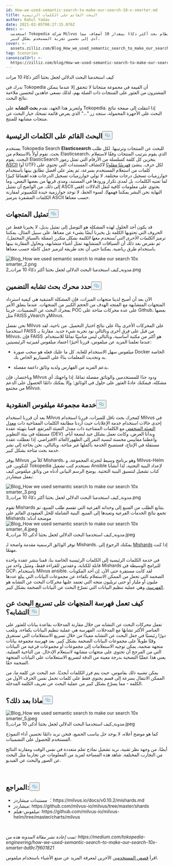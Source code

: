 ```yaml
---
id: How-we-used-semantic-search-to-make-our-search-10-x-smarter.md
title: البحث القائم على الكلمات الرئيسية
author: Rahul Yadav
date: 2021-02-05T06:27:15.076Z
desc: >-
  استخدمت Tokopedia شركة Milvus لبناء نظام بحث أكثر ذكاءً بمقدار 10 أضعاف، مما
  أدى إلى تحسين تجربة المستخدم بشكل كبير.
cover: >-
  assets.zilliz.com/Blog_How_we_used_semantic_search_to_make_our_search_10x_smarter_1_a7bac91379.jpeg
tag: Scenarios
canonicalUrl: >-
  https://zilliz.com/blog/How-we-used-semantic-search-to-make-our-search-10-x-smarter
---
```

<custom-h1>كيف استخدمنا البحث الدلالي لجعل بحثنا أكثر ذكاءً 10 مرات</custom-h1><p>ندرك في Tokopedia أن القيمة في مجموعة منتجاتنا لا تتحقق إلا عندما يتمكن المشترون من العثور على المنتجات ذات الصلة بهم، لذلك نسعى جاهدين لتحسين ملاءمة نتائج البحث.</p>
<p>ولتعزيز هذا الجهد، نقدم <strong>بحث التشابه</strong> على Tokopedia. إذا انتقلت إلى صفحة نتائج البحث على الأجهزة المحمولة، ستجد زر "..." الذي يعرض قائمة تمنحك خيار البحث عن منتجات مشابهة للمنتج.</p>
<h2 id="Keyword-based-search" class="common-anchor-header">البحث القائم على الكلمات الرئيسية<button data-href="#Keyword-based-search" class="anchor-icon" translate="no">
      <svg translate="no"
        aria-hidden="true"
        focusable="false"
        height="20"
        version="1.1"
        viewBox="0 0 16 16"
        width="16"
      >
        <path
          fill="#0092E4"
          fill-rule="evenodd"
          d="M4 9h1v1H4c-1.5 0-3-1.69-3-3.5S2.55 3 4 3h4c1.45 0 3 1.69 3 3.5 0 1.41-.91 2.72-2 3.25V8.59c.58-.45 1-1.27 1-2.09C10 5.22 8.98 4 8 4H4c-.98 0-2 1.22-2 2.5S3 9 4 9zm9-3h-1v1h1c1 0 2 1.22 2 2.5S13.98 12 13 12H9c-.98 0-2-1.22-2-2.5 0-.83.42-1.64 1-2.09V6.25c-1.09.53-2 1.84-2 3.25C6 11.31 7.55 13 9 13h4c1.45 0 3-1.69 3-3.5S14.5 6 13 6z"
        ></path>
      </svg>
    </button></h2><p>يستخدم Tokopedia Search <strong>Elasticsearch</strong> للبحث عن المنتجات وترتيبها. لكل طلب بحث، نقوم أولاً بالاستعلام من Elasticsearch، الذي يقوم بترتيب المنتجات وفقًا لاستعلام البحث. يقوم ElasticSearch بتخزين كل كلمة كسلسلة من الأرقام التي تمثل رموز <a href="https://en.wikipedia.org/wiki/ASCII">ASCII</a> (أو UTF) لكل حرف. ينشئ <a href="https://en.wikipedia.org/wiki/Inverted_index">فهرسًا مقلوبًا</a> لاكتشاف المستندات التي تحتوي على كلمات من استعلام المستخدم بسرعة، ثم يعثر على أفضل تطابق بينها باستخدام خوارزميات تسجيل درجات مختلفة. لا تولي خوارزميات تسجيل الدرجات هذه اهتمامًا كبيرًا لما تعنيه الكلمات، بل لمدى تكرار ورودها في المستند، ومدى قربها من بعضها البعض، وما إلى ذلك. من الواضح أن تمثيل ASCII يحتوي على معلومات كافية لنقل الدلالات (ففي النهاية نحن البشر يمكننا فهمها). لسوء الحظ، لا توجد خوارزمية جيدة للكمبيوتر لمقارنة الكلمات المشفرة بترميز ASCII حسب معناها.</p>
<h2 id="Vector-representation" class="common-anchor-header">تمثيل المتجهات<button data-href="#Vector-representation" class="anchor-icon" translate="no">
      <svg translate="no"
        aria-hidden="true"
        focusable="false"
        height="20"
        version="1.1"
        viewBox="0 0 16 16"
        width="16"
      >
        <path
          fill="#0092E4"
          fill-rule="evenodd"
          d="M4 9h1v1H4c-1.5 0-3-1.69-3-3.5S2.55 3 4 3h4c1.45 0 3 1.69 3 3.5 0 1.41-.91 2.72-2 3.25V8.59c.58-.45 1-1.27 1-2.09C10 5.22 8.98 4 8 4H4c-.98 0-2 1.22-2 2.5S3 9 4 9zm9-3h-1v1h1c1 0 2 1.22 2 2.5S13.98 12 13 12H9c-.98 0-2-1.22-2-2.5 0-.83.42-1.64 1-2.09V6.25c-1.09.53-2 1.84-2 3.25C6 11.31 7.55 13 9 13h4c1.45 0 3-1.69 3-3.5S14.5 6 13 6z"
        ></path>
      </svg>
    </button></h2><p>قد يكون أحد الحلول لهذه المشكلة هو التوصل إلى تمثيل بديل، لا يخبرنا فقط عن الحروف التي تحتويها الكلمة بل يخبرنا أيضًا بشيء عن معناها. على سبيل المثال، يمكننا ترميز <em>الكلمات الأخرى التي تُستخدم معها الكلمة بشكل متكرر</em> (ممثلة بالسياق المحتمل). ثم نفترض بعد ذلك أن السياقات المتشابهة تمثل أشياء متشابهة، ونحاول المقارنة بينها باستخدام طرق رياضية. يمكننا حتى أن نجد طريقة لترميز جمل كاملة حسب معناها.</p>
<p>
  
   <span class="img-wrapper"> <img translate="no" src="https://assets.zilliz.com/Blog_How_we_used_semantic_search_to_make_our_search_10x_smarter_2_776af567a8.png" alt="Blog_How we used semantic search to make our search 10x smarter_2.png" class="doc-image" id="blog_how-we-used-semantic-search-to-make-our-search-10x-smarter_2.png" />
   </span> <span class="img-wrapper"> <span>مدونة_كيف استخدمنا البحث الدلالي لجعل بحثنا أكثر ذكاءً 10 مرات_2.png</span> </span></p>
<h2 id="Select-an-embedding-similarity-search-engine" class="common-anchor-header">حدد محرك بحث تشابه التضمين<button data-href="#Select-an-embedding-similarity-search-engine" class="anchor-icon" translate="no">
      <svg translate="no"
        aria-hidden="true"
        focusable="false"
        height="20"
        version="1.1"
        viewBox="0 0 16 16"
        width="16"
      >
        <path
          fill="#0092E4"
          fill-rule="evenodd"
          d="M4 9h1v1H4c-1.5 0-3-1.69-3-3.5S2.55 3 4 3h4c1.45 0 3 1.69 3 3.5 0 1.41-.91 2.72-2 3.25V8.59c.58-.45 1-1.27 1-2.09C10 5.22 8.98 4 8 4H4c-.98 0-2 1.22-2 2.5S3 9 4 9zm9-3h-1v1h1c1 0 2 1.22 2 2.5S13.98 12 13 12H9c-.98 0-2-1.22-2-2.5 0-.83.42-1.64 1-2.09V6.25c-1.09.53-2 1.84-2 3.25C6 11.31 7.55 13 9 13h4c1.45 0 3-1.69 3-3.5S14.5 6 13 6z"
        ></path>
      </svg>
    </button></h2><p>الآن بعد أن أصبح لدينا متجهات الميزات، فإن المشكلة المتبقية هي كيفية استرداد المتجهات المتشابهة مع المتجه الهدف من الحجم الكبير من المتجهات. عندما يتعلق الأمر بمحرك البحث عن التضمينات، جربنا POC على عدة محركات متاحة على Github، بعضها مثل FAISS وVearch وMilvus.</p>
<p>نحن نفضل Milvus على المحركات الأخرى بناءً على نتائج اختبار التحميل. من ناحية، لقد استخدمنا FAISS من قبل على فرق أخرى وبالتالي نود تجربة شيء جديد. مقارنةً بـ Milvus، فإن FAISS هو أكثر من مكتبة أساسية، وبالتالي ليس مناسبًا تمامًا للاستخدام. عندما تعلمنا المزيد عن ميلفوس، قررنا أخيرًا اعتماد ميلفوس لميزتيه الرئيسيتين:</p>
<ul>
<li><p>ميلفوس سهل الاستخدام للغاية. كل ما عليك فعله هو سحب صورة Docker الخاصة به وتحديث المعلمات بناءً على السيناريو الخاص بك.</p></li>
<li><p>يدعم المزيد من الفهارس ولديه وثائق داعمة مفصلة.</p></li>
</ul>
<p>وباختصار، فإن Milvus ودود جدًا للمستخدمين والوثائق مفصلة تمامًا. إذا واجهتك أي مشكلة، فيمكنك عادةً العثور على حلول في الوثائق؛ وإلا يمكنك دائمًا الحصول على الدعم من مجتمع Milvus.</p>
<h2 id="Milvus-cluster-service" class="common-anchor-header">خدمة مجموعة ميلفوس العنقودية<button data-href="#Milvus-cluster-service" class="anchor-icon" translate="no">
      <svg translate="no"
        aria-hidden="true"
        focusable="false"
        height="20"
        version="1.1"
        viewBox="0 0 16 16"
        width="16"
      >
        <path
          fill="#0092E4"
          fill-rule="evenodd"
          d="M4 9h1v1H4c-1.5 0-3-1.69-3-3.5S2.55 3 4 3h4c1.45 0 3 1.69 3 3.5 0 1.41-.91 2.72-2 3.25V8.59c.58-.45 1-1.27 1-2.09C10 5.22 8.98 4 8 4H4c-.98 0-2 1.22-2 2.5S3 9 4 9zm9-3h-1v1h1c1 0 2 1.22 2 2.5S13.98 12 13 12H9c-.98 0-2-1.22-2-2.5 0-.83.42-1.64 1-2.09V6.25c-1.09.53-2 1.84-2 3.25C6 11.31 7.55 13 9 13h4c1.45 0 3-1.69 3-3.5S14.5 6 13 6z"
        ></path>
      </svg>
    </button></h2><p>بعد أن قررنا استخدام Milvus كمحرك بحث ناقل للميزات، قررنا استخدام Milvus في إحدى حالات استخدام خدمة الإعلانات حيث أردنا مطابقة الكلمات المفتاحية ذات <a href="https://www.tradegecko.com/blog/wholesale-management/what-is-fill-rate-and-why-does-it-matter-for-wholesalers">معدل التعبئة المنخفض</a> مع الكلمات المفتاحية ذات معدل التعبئة المرتفع. قمنا بتهيئة عقدة مستقلة في بيئة التطوير (DEV) وبدأنا العرض، وكانت تعمل بشكل جيد لبضعة أيام، وأعطتنا مقاييس محسنة لنسبة النقر إلى الظهور/العائد الافتراضي. إذا تعطلت عقدة مستقلة في الإنتاج، فستصبح الخدمة بأكملها غير متاحة. وبالتالي، نحن بحاجة إلى نشر خدمة بحث متاحة بشكل كبير.</p>
<p>يوفر Milvus كلاً من Mishards، وهو برنامج وسيط لتجزئة المجموعة، و Milvus-Helm للتكوين. في Tokopedia نستخدم كتب تشغيل Ansible لإعداد البنية التحتية، لذا أنشأنا كتاب تشغيل لتنسيق البنية التحتية. يوضح الرسم البياني أدناه من وثائق ميلفوس كيف يعمل ميشاردز:</p>
<p>
  
   <span class="img-wrapper"> <img translate="no" src="https://assets.zilliz.com/Blog_How_we_used_semantic_search_to_make_our_search_10x_smarter_3_4fa0c8a1a1.png" alt="Blog_How we used semantic search to make our search 10x smarter_3.png" class="doc-image" id="blog_how-we-used-semantic-search-to-make-our-search-10x-smarter_3.png" />
   </span> <span class="img-wrapper"> <span>مدونة_كيف استخدمنا البحث الدلالي لجعل بحثنا أكثر ذكاءً 10 مرات_3.png</span> </span></p>
<p>تقوم Mishards بتتابع الطلب من المنبع إلى وحداته الفرعية التي تقسم طلب المنبع، ثم تجمع نتائج الخدمات الفرعية وتعيدها إلى المنبع. البنية الشاملة للحل العنقودي القائم على Mishards موضحة أدناه: <span class="img-wrapper"> <img translate="no" src="https://assets.zilliz.com/Blog_How_we_used_semantic_search_to_make_our_search_10x_smarter_4_724618be4e.jpeg" alt="Blog_How we used semantic search to make our search 10x smarter_4.jpeg" class="doc-image" id="blog_how-we-used-semantic-search-to-make-our-search-10x-smarter_4.jpeg" /><span>مدونة_كيف استخدمنا البحث الدلالي لجعل بحثنا أذكى 10 مرات_4.jpeg</span> </span></p>
<p>توفر الوثائق الرسمية مقدمة واضحة لـ Mishards. يمكنك الرجوع إلى <a href="https://milvus.io/cn/docs/v0.10.2/mishards.md">Mishards</a> إذا كنت مهتمًا.</p>
<p>في خدمة الكلمات الرئيسية إلى الكلمات الرئيسية الخاصة بنا، قمنا بنشر عقدة واحدة قابلة للكتابة، وعقدتين للقراءة فقط، ومثيل واحد من Mishards للبرامج الوسيطة في GCP، باستخدام Milvus ansible. لقد كانت مستقرة حتى الآن. إن أحد المكونات الضخمة التي تجعل من الممكن الاستعلام بكفاءة عن مجموعات البيانات التي يبلغ عددها مليون أو مليار أو حتى تريليون متجه التي تعتمد عليها محركات البحث عن التشابه هو <a href="https://milvus.io/docs/v0.10.5/index.md">الفهرسة،</a> وهي عملية تنظيم البيانات التي تسرّع البحث عن البيانات الضخمة بشكل كبير.</p>
<h2 id="How-does-vector-indexing-accelerate-similarity-search" class="common-anchor-header">كيف تعمل فهرسة المتجهات على تسريع البحث عن التشابه؟<button data-href="#How-does-vector-indexing-accelerate-similarity-search" class="anchor-icon" translate="no">
      <svg translate="no"
        aria-hidden="true"
        focusable="false"
        height="20"
        version="1.1"
        viewBox="0 0 16 16"
        width="16"
      >
        <path
          fill="#0092E4"
          fill-rule="evenodd"
          d="M4 9h1v1H4c-1.5 0-3-1.69-3-3.5S2.55 3 4 3h4c1.45 0 3 1.69 3 3.5 0 1.41-.91 2.72-2 3.25V8.59c.58-.45 1-1.27 1-2.09C10 5.22 8.98 4 8 4H4c-.98 0-2 1.22-2 2.5S3 9 4 9zm9-3h-1v1h1c1 0 2 1.22 2 2.5S13.98 12 13 12H9c-.98 0-2-1.22-2-2.5 0-.83.42-1.64 1-2.09V6.25c-1.09.53-2 1.84-2 3.25C6 11.31 7.55 13 9 13h4c1.45 0 3-1.69 3-3.5S14.5 6 13 6z"
        ></path>
      </svg>
    </button></h2><p>تعمل محركات البحث عن التشابه من خلال مقارنة المدخلات بقاعدة بيانات للعثور على العناصر الأكثر تشابهًا مع المدخلات. الفهرسة هي عملية تنظيم البيانات بكفاءة، وتلعب دورًا رئيسيًا في جعل البحث عن التشابه مفيدًا من خلال تسريع الاستعلامات التي تستغرق وقتًا طويلاً على مجموعات البيانات الضخمة بشكل كبير. بعد فهرسة مجموعة بيانات متجهة ضخمة، يمكن توجيه الاستعلامات إلى مجموعات أو مجموعات فرعية من البيانات التي من المرجح أن تحتوي على متجهات مشابهة لاستعلام الإدخال. من الناحية العملية، يعني هذا عمليًا التضحية بدرجة معينة من الدقة لتسريع الاستعلامات على البيانات المتجهة الضخمة حقًا.</p>
<p>يمكن تشبيه ذلك بقاموس، حيث يتم فرز الكلمات أبجديًا. عند البحث عن كلمة ما، من الممكن الانتقال بسرعة إلى قسم يحتوي فقط على كلمات تحمل نفس الحرف الأول من الكلمة - مما يسرّع بشكل كبير من عملية البحث عن تعريف الكلمة المدخلة.</p>
<h2 id="What-next-you-ask" class="common-anchor-header">ماذا بعد ذلك؟<button data-href="#What-next-you-ask" class="anchor-icon" translate="no">
      <svg translate="no"
        aria-hidden="true"
        focusable="false"
        height="20"
        version="1.1"
        viewBox="0 0 16 16"
        width="16"
      >
        <path
          fill="#0092E4"
          fill-rule="evenodd"
          d="M4 9h1v1H4c-1.5 0-3-1.69-3-3.5S2.55 3 4 3h4c1.45 0 3 1.69 3 3.5 0 1.41-.91 2.72-2 3.25V8.59c.58-.45 1-1.27 1-2.09C10 5.22 8.98 4 8 4H4c-.98 0-2 1.22-2 2.5S3 9 4 9zm9-3h-1v1h1c1 0 2 1.22 2 2.5S13.98 12 13 12H9c-.98 0-2-1.22-2-2.5 0-.83.42-1.64 1-2.09V6.25c-1.09.53-2 1.84-2 3.25C6 11.31 7.55 13 9 13h4c1.45 0 3-1.69 3-3.5S14.5 6 13 6z"
        ></path>
      </svg>
    </button></h2><p>
  
   <span class="img-wrapper"> <img translate="no" src="https://assets.zilliz.com/Blog_How_we_used_semantic_search_to_make_our_search_10x_smarter_5_035480c8af.jpeg" alt="Blog_How we used semantic search to make our search 10x smarter_5.jpeg" class="doc-image" id="blog_how-we-used-semantic-search-to-make-our-search-10x-smarter_5.jpeg" />
   </span> <span class="img-wrapper"> <span>مدونة_كيف استخدمنا البحث الدلالي لجعل بحثنا أذكى 10 مرات_5.jpeg</span> </span></p>
<p>كما هو موضح أعلاه، لا يوجد حل يناسب الجميع، فنحن نريد دائمًا تحسين أداء النموذج المستخدم للحصول على التضمينات.</p>
<p>أيضًا، من وجهة نظر تقنية، نريد تشغيل نماذج تعلم متعددة في نفس الوقت ومقارنة النتائج من التجارب المختلفة. شاهد هذه المساحة لمزيد من المعلومات عن تجاربنا مثل البحث عن الصور والبحث عن الفيديو.</p>
<p><br/></p>
<h2 id="References" class="common-anchor-header">المراجع:<button data-href="#References" class="anchor-icon" translate="no">
      <svg translate="no"
        aria-hidden="true"
        focusable="false"
        height="20"
        version="1.1"
        viewBox="0 0 16 16"
        width="16"
      >
        <path
          fill="#0092E4"
          fill-rule="evenodd"
          d="M4 9h1v1H4c-1.5 0-3-1.69-3-3.5S2.55 3 4 3h4c1.45 0 3 1.69 3 3.5 0 1.41-.91 2.72-2 3.25V8.59c.58-.45 1-1.27 1-2.09C10 5.22 8.98 4 8 4H4c-.98 0-2 1.22-2 2.5S3 9 4 9zm9-3h-1v1h1c1 0 2 1.22 2 2.5S13.98 12 13 12H9c-.98 0-2-1.22-2-2.5 0-.83.42-1.64 1-2.09V6.25c-1.09.53-2 1.84-2 3.25C6 11.31 7.55 13 9 13h4c1.45 0 3-1.69 3-3.5S14.5 6 13 6z"
        ></path>
      </svg>
    </button></h2><ul>
<li>مستندات ميشاردز ：https://milvus.io/docs/v0.10.2/mishards.md</li>
<li>ميشاردز: https://github.com/milvus-io/milvus/tree/master/shards</li>
<li>ميلفوس-هيلم: https://github.com/milvus-io/milvus-helm/tree/master/charts/milvus</li>
</ul>
<p><br/></p>
<p><em>تمت إعادة نشر مقالة المدونة هذه من: https://medium.com/tokopedia-engineering/how-we-used-semantic-search-to-make-our-search-10x-smarter-bd9c7f601821</em></p>
<p>اقرأ <a href="https://zilliz.com/user-stories">قصص المستخدمين</a> الآخرين لمعرفة المزيد عن صنع الأشياء باستخدام ميلفوس.</p>
